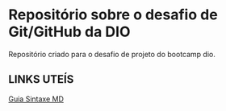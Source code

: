 # Repositório sobre o desafio de Git/GitHub da DIO
Repositório criado para o desafio de projeto do bootcamp dio.

## LINKS UTEÍS
[Guia Sintaxe MD](https://www.markdownguide.org/getting-started/)
